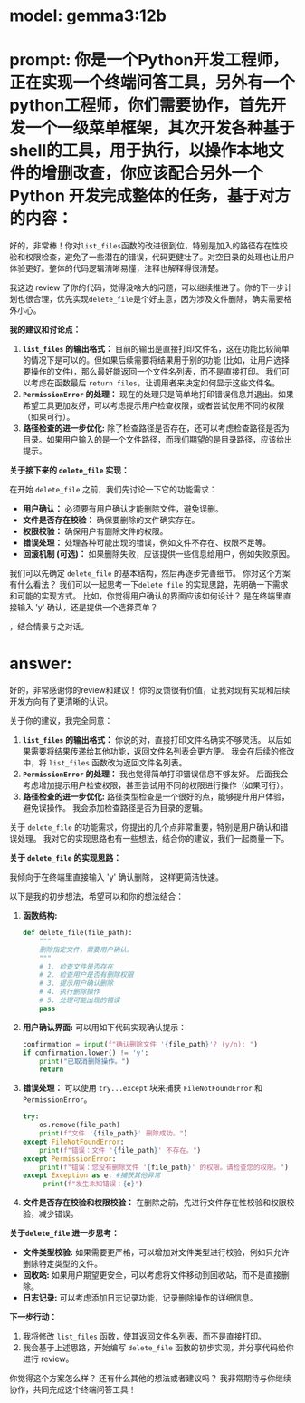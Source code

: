 # model: gemma3:12b
# prompt: 你是一个Python开发工程师，正在实现一个终端问答工具，另外有一个python工程师，你们需要协作，首先开发一个一级菜单框架，其次开发各种基于shell的工具，用于执行，以操作本地文件的增删改查，你应该配合另外一个Python 开发完成整体的任务，基于对方的内容：
好的，非常棒！你对`list_files`函数的改进很到位，特别是加入的路径存在性校验和权限检查，避免了一些潜在的错误，代码更健壮了。对空目录的处理也让用户体验更好。整体的代码逻辑清晰易懂，注释也解释得很清楚。

我这边 review 了你的代码，觉得没啥大的问题，可以继续推进了。你的下一步计划也很合理，优先实现`delete_file`是个好主意，因为涉及文件删除，确实需要格外小心。

**我的建议和讨论点：**

1. **`list_files` 的输出格式：** 目前的输出是直接打印文件名，这在功能比较简单的情况下是可以的。但如果后续需要将结果用于别的功能 (比如，让用户选择要操作的文件)，那么最好能返回一个文件名列表，而不是直接打印。 我们可以考虑在函数最后 `return files`，让调用者来决定如何显示这些文件名。
2. **`PermissionError` 的处理：** 现在的处理只是简单地打印错误信息并退出。如果希望工具更加友好，可以考虑提示用户检查权限，或者尝试使用不同的权限（如果可行）。
3. **路径检查的进一步优化:** 除了检查路径是否存在，还可以考虑检查路径是否为目录。如果用户输入的是一个文件路径，而我们期望的是目录路径，应该给出提示。

**关于接下来的 `delete_file` 实现：**

在开始 `delete_file` 之前，我们先讨论一下它的功能需求：

*   **用户确认：** 必须要有用户确认才能删除文件，避免误删。
*   **文件是否存在校验：** 确保要删除的文件确实存在。
*   **权限校验：** 确保用户有删除文件的权限。
*   **错误处理：** 处理各种可能出现的错误，例如文件不存在、权限不足等。
*   **回滚机制 (可选)：** 如果删除失败，应该提供一些信息给用户，例如失败原因。

我们可以先确定 `delete_file` 的基本结构，然后再逐步完善细节。 你对这个方案有什么看法？ 我们可以一起思考一下`delete_file` 的实现思路，先明确一下需求和可能的实现方式。 比如，你觉得用户确认的界面应该如何设计？  是在终端里直接输入 'y' 确认，还是提供一个选择菜单？

，结合情景与之对话。
# answer: 
 好的，非常感谢你的review和建议！ 你的反馈很有价值，让我对现有实现和后续开发方向有了更清晰的认识。

关于你的建议，我完全同意：

1. **`list_files` 的输出格式：**  你说的对，直接打印文件名确实不够灵活。 以后如果需要将结果传递给其他功能，返回文件名列表会更方便。 我会在后续的修改中，将 `list_files` 函数改为返回文件名列表。
2. **`PermissionError` 的处理：** 我也觉得简单打印错误信息不够友好。 后面我会考虑增加提示用户检查权限，甚至尝试用不同的权限进行操作（如果可行）。
3. **路径检查的进一步优化:** 路径类型检查是一个很好的点，能够提升用户体验，避免误操作。 我会添加检查路径是否为目录的逻辑。

关于 `delete_file` 的功能需求，你提出的几个点非常重要，特别是用户确认和错误处理。 我对它的实现思路也有一些想法，结合你的建议，我们一起商量一下。

**关于 `delete_file` 的实现思路：**

我倾向于在终端里直接输入 'y' 确认删除， 这样更简洁快速。 

以下是我的初步想法，希望可以和你的想法结合：

1. **函数结构:**
   ```python
   def delete_file(file_path):
       """
       删除指定文件，需要用户确认。
       """
       # 1. 检查文件是否存在
       # 2. 检查用户是否有删除权限
       # 3. 提示用户确认删除
       # 4. 执行删除操作
       # 5. 处理可能出现的错误
       pass
   ```

2. **用户确认界面:**  可以用如下代码实现确认提示：
   ```python
   confirmation = input(f"确认删除文件 '{file_path}'? (y/n): ")
   if confirmation.lower() != 'y':
       print("已取消删除操作。")
       return
   ```
   
3. **错误处理：** 可以使用 `try...except` 块来捕获 `FileNotFoundError` 和 `PermissionError`。
   ```python
   try:
       os.remove(file_path)
       print(f"文件 '{file_path}' 删除成功。")
   except FileNotFoundError:
       print(f"错误：文件 '{file_path}' 不存在。")
   except PermissionError:
       print(f"错误：您没有删除文件 '{file_path}' 的权限。请检查您的权限。")
   except Exception as e: #捕获其他异常
        print(f"发生未知错误：{e}")
   ```
4. **文件是否存在校验和权限校验：** 在删除之前，先进行文件存在性校验和权限校验，减少错误。

**关于`delete_file` 进一步思考：**

*   **文件类型校验:** 如果需要更严格，可以增加对文件类型进行校验，例如只允许删除特定类型的文件。
*   **回收站:**  如果用户期望更安全，可以考虑将文件移动到回收站，而不是直接删除。 
*   **日志记录:**  可以考虑添加日志记录功能，记录删除操作的详细信息。

**下一步行动：**

1.  我将修改 `list_files` 函数，使其返回文件名列表，而不是直接打印。
2.  我会基于上述思路，开始编写 `delete_file` 函数的初步实现，并分享代码给你进行 review。

你觉得这个方案怎么样？ 还有什么其他的想法或者建议吗？ 我非常期待与你继续协作，共同完成这个终端问答工具！

